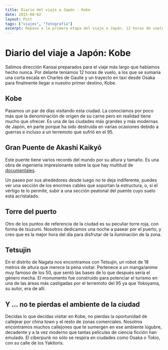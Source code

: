 ```yaml
---
title: Diario del viaje a Japón - Kobe
date: 2015-08-02
layout: Post
tags: ["viajes", "fotografía"]
excerpt: Repaso a la primera etapa del viaje a Japón. 12 horas de vuelo con un trasbordo corto en Charles de Gaulle para llegar finalmente a Osaka, desde donde visitamos Kobe.
---
```


# Diario del viaje a Japón: Kobe

Salimos dirección Kansai preparados para el viaje más largo que habíamos hecho nunca. Por delante teníamos 12 horas de vuelo, a los que se sumaría una corta escala en Charles de Gaulle y un trayecto en taxi desde Osaka para finalmente llegar a nuestro primer destino, Kobe.

<Photo name="aeropuerto_charles_de_gaulle.jpg" alt="Nuestra puerta de embarque en Charles de Gaulle" />

## Kobe

Pasamos un par de días visitando esta ciudad. La conocíamos por poco más que la denominación de origen de su carne pero en realidad tiene mucho que ofrecer. Es una de las ciudades más grandes y más modernas de Japón, en parte porque ha sido destruida en varias ocasiones debido a guerras e incluso a un terremoto que sufrió en el 95.

## Gran Puente de Akashi Kaikyō

Este puente tiene varios records del mundo por su altura y tamaño. Es una obra de ingeniería impresionante sobre la que hay multitud de [documentales](https://www.youtube.com/results?search_query=akashi+Kaikyo).

Un paseo por sus alrededores desde luego no te deja indiferente, puedes ver una sección de los enormes cables que soportan la estructura, o, si el vértigo te lo permite, subir a una sección peatonal del puente cuyo suelo está acristalado.

<div class="flex"><Photo class="w-1/2" name="kobe_akashi_kaikyo_1.jpg" alt="Vista del puente akashi kaikyo desde la costa" /><Photo class="w-1/2" name="kobe_akashi_kaikyo_2.jpg" alt="Vista del puente akashi kaikyo" /></div>

## Torre del puerto

Otro de los puntos de referencia de la ciudad es su peculiar torre roja, con forma de tsuzumi. Nosotros dedicamos una noche a pasear por el puerto, y creo que es la mejor hora del día para disfrutar de la iluminación de la zona.

<Photo name="kobe_puerto.jpg" alt="Imagen nocturna del paseo del puerto con el tsuzumi iluminado" />

## Tetsujin

En el distrito de Nagata nos encontramos con Tetsujin, un robot de 18 metros de altura que merece la pena visitar. Pertenece a un manga/anime muy famoso de los 50, que sentó las bases de lo que después sería el género mecha. El monumento fue construido para potenciar el turismo en una de las áreas más castigadas por el terremoto del 95 ya que Yokoyama, su autor, era de allí.

<Photo name="kobe_tetsujin.jpg" alt="Un japonés anciano pase en bici por delante del Monumento Tetsujin" />

## Y … no te pierdas el ambiente de la ciudad

Decidas lo que decidas visitar en Kobe, no pierdas la oportunidad de callejear por china town y el resto de zonas comerciales. Nosotros encontramos muchos callejones que te sumergen en ese ambiente lúgubre, decadente y a la vez moderno que tantas películas de ciencia ficción han emulado. El ciberpunk no sólo se respira en ciudades como Osaka o Tokio, con su calle de los Yakitoris.

<div class="flex flex-col">
  <Photo class="object-scale-down" name="kobe_1.jpg" alt="" />
  <Photo class="object-scale-down" name="kobe_2.jpg" alt="" />
  <Photo class="object-scale-down" name="kobe_3.jpg" alt="" />
  <Photo class="object-scale-down" name="kobe_4.jpg" alt="" />
  <Photo class="object-scale-down" name="kobe_5.jpg" alt="" />
  <Photo class="object-scale-down" name="kobe_6.jpg" alt="" />
  <Photo class="object-scale-down" name="kobe_7.jpg" alt="" />
</div>

